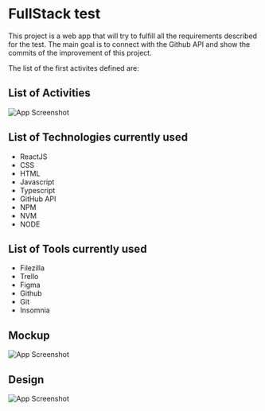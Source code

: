 
# FullStack test


This project is a web app that will try to fulfill all the requirements described for the test. The main goal is to connect with the Github API and show the commits of the improvement of this project.

The list of the first activites defined are:


## List of Activities
![App Screenshot](https://innovastorga.com/images-fulltimeforce/trello2.png)


## List of Technologies currently used

- ReactJS
- CSS
- HTML
- Javascript
- Typescript
- GitHub API
- NPM
- NVM
- NODE


## List of Tools currently used

- Filezilla
- Trello
- Figma
- Github
- Git
- Insomnia



## Mockup
![App Screenshot](https://innovastorga.com/images-fulltimeforce/mockup1.png)

## Design
![App Screenshot](https://innovastorga.com/images-fulltimeforce/design1.png)
